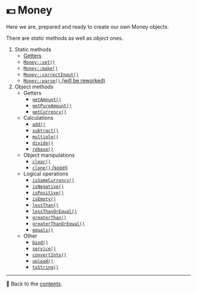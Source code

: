 # 💵 Money
Here we are, prepared and ready to create our own Money objects.

There are *static* methods as well as *object* ones.

1. Static methods
    - [Getters](/docs/04_Money/static/getters.md)
    - [`Money::set()`](/docs/04_Money/static/set.md)
    - [`Money::make()`](/docs/04_Money/static/make.md)
    - [`Money::correctInput()`](/docs/04_Money/static/correctInput.md)
    - [`Money::parse()` (will be reworked)](/docs/04_Money/static/parse.md)
2. Object methods
    - Getters
        - [`getAmount()`](/docs/04_Money/object/getAmount.md)
        - [`getPureAmount()`](/docs/04_Money/object/getPureAmount.md)
        - [`getCurrency()`](/docs/04_Money/object/getCurrency.md)
    - Calculations
        - [`add()`](/docs/04_Money/object/add.md)
        - [`subtract()`](/docs/04_Money/object/subtract.md)
        - [`multiple()`](/docs/04_Money/object/multiple.md)
        - [`divide()`](/docs/04_Money/object/divide.md)
        - [`rebase()`](/docs/04_Money/object/rebase.md)
    - Object manipulations
        - [`clear()`](/docs/04_Money/object/clear.md)
        - [`clone()` (soon)](#)
    - Logical operations
        - [`isSameCurrency()`](/docs/04_Money/object/isSameCurrency.md)
        - [`isNegative()`](/docs/04_Money/object/isNegative.md)
        - [`isPositive()`](/docs/04_Money/object/isPositive.md)
        - [`isEmpty()`](/docs/04_Money/object/isEmpty.md)
        - [`lessThan()`](/docs/04_Money/object/lessThan.md)
        - [`lessThanOrEqual()`](/docs/04_Money/object/lessThanOrEqual.md)
        - [`greaterThan()`](/docs/04_Money/object/greaterThan.md)
        - [`greaterThanOrEqual()`](/docs/04_Money/object/greaterThanOrEqual.md)
        - [`equals()`](/docs/04_Money/object/equals.md)
    - Other
        - [`bind()`](/docs/04_Money/object/bind.md)
        - [`service()`](/docs/04_Money/object/service.md)
        - [`convertInto()`](/docs/04_Money/object/convertInto.md)
        - [`upload()`](/docs/04_Money/object/upload.md)
        - [`toString()`](/docs/04_Money/object/toString.md)

---

📌 Back to the [contents](/README.md#table-of-contents).